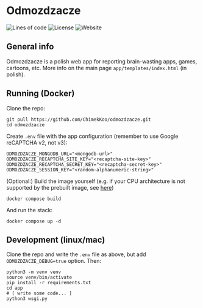 # Odmozdzacze
![Lines of code](https://img.shields.io/tokei/lines/github/chimekkoo/odmozdzacze)
![License](https://img.shields.io/github/license/chimekkoo/odmozdzacze)
![Website](https://img.shields.io/website?down_color=lightgrey&down_message=offline&up_color=green&up_message=online&url=https%3A%2F%2Fodmozdzacze.pl)

## General info
Odmozdzacze is a polish web app for reporting brain-wasting apps, games, cartoons, etc.
More info on the main page `app/templates/index.html` (in polish).

## Running (Docker)
Clone the repo:
```
git pull https://github.com/ChimekKoo/odmozdzacze.git
cd odmozdzacze
```
Create `.env` file with the app configuration (remember to use Google reCAPTCHA v2, not v3):
```
ODMOZDZACZE_MONGODB_URL="<mongodb-url>"
ODMOZDZACZE_RECAPTCHA_SITE_KEY="<recaptcha-site-key>"
ODMOZDZACZE_RECAPTCHA_SECRET_KEY="<recaptcha-secret-key>"
ODMOZDZACZE_SESSION_KEY="<random-alphanumeric-string>"
```
(Optional:) Build the image yourself (e.g. if your CPU architecture is not supported by the prebuilt image, see [here](https://ghcr.io/chimekkoo/odmozdzacze))
```
docker compose build
```
And run the stack:
```
docker compose up -d
```

## Development (linux/mac)
Clone the repo and write the `.env` file as above, but add `ODMOZDZACZE_DEBUG=true` option.
Then:
```
python3 -m venv venv
source venv/bin/activate
pip install -r requirements.txt
cd app
# [ write some code... ]
python3 wsgi.py
```

